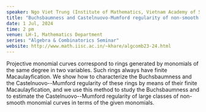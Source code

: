 ```yaml
---
speaker: Ngo Viet Trung (Institute of Mathematics, Vietnam Academy of Science and Technology, Hanoi, Vietnam)
title: "Buchsbaumness and Castelnuovo-Mumford regularity of non-smooth monomial curves"
date: 1 Jul, 2024
time: 2 pm
venue: LH-1, Mathematics Department
series: "Algebra & Combinatorics Seminar"
website: http://www.math.iisc.ac.in/~khare/algcomb23-24.html
---
```


Projective monomial curves correspond to rings generated by monomials of the same degree in two variables. Such rings always have finite Macaulayfication.
We show how to characterize the Buchsbaumness and the Castelnuovo--Mumford regularity of these rings by means of their finite Macaulayfication, and we use
this method to study the Buchsbaumness and to estimate the Castelnuovo--Mumford regularity of large classes of non-smooth monomial curves in terms of the
given monomials.
